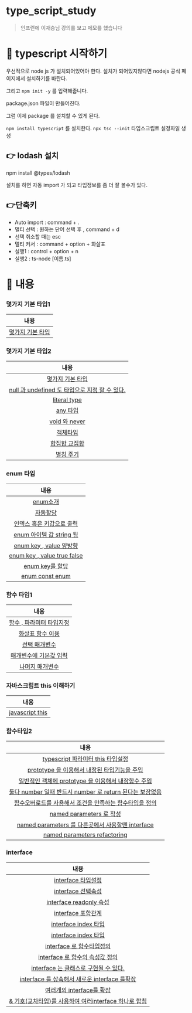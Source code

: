 # type_script_study

> 인프런에 이재승님 강의를 보고 메모를 했습니다

# 📌 typescript 시작하기

우선적으로 node js 가 설치되어있어야 한다.
설치가 되어있지않다면 nodejs 공식 페이지에서 설치하기를 바란다.

그리고 `npm init -y` 를 입력해줍니다.

package.json 파일이 만들어진다.

그럼 이제 package 를 설치할 수 있게 된다. 

`npm install typescript` 를 설치한다.
`npx tsc --init` 타입스크립트 설정파일 생성

## 👉 lodash 설치

npm install @types/lodash

설치를 하면 자동 import 가 되고 타입정보를 좀 더 잘 볼수가 있다.

## 👉단축키

- Auto import : command + .
- 멀티 선택 : 원하는 단어 선택 후 , command + d
- 선택 취소할 때는 esc
- 멀티 커서 : command + option + 화살표
- 실행1 : control + option + n
- 실행2 : ts-node [이름.ts]

# 📌  내용

### 몇가지 기본 타입1

|내용|
|:------:|
|[몇가지 기본 타입](https://github.com/smilejakdu/type_script_study/blob/main/src/2.type_define/1.ts)|


### 몇가지 기본 타입2

|내용|
|:------:|
|[몇가지 기본 타입](https://github.com/smilejakdu/type_script_study/blob/main/src/2.type_define/1.ts)|
|[null 과 undefined 도 타입으로 지정 할 수 있다.](https://github.com/smilejakdu/type_script_study/blob/main/src/2.type_define/2.ts)|
|[literal type ](https://github.com/smilejakdu/type_script_study/blob/main/src/2.type_define/3.ts)|
|[any 타입 ](https://github.com/smilejakdu/type_script_study/blob/main/src/2.type_define/4.ts)|
|[void 와 never ](https://github.com/smilejakdu/type_script_study/blob/main/src/2.type_define/5.ts)|
|[객체타입 ](https://github.com/smilejakdu/type_script_study/blob/main/src/2.type_define/6.ts)|
|[합집합 교집합 ](https://github.com/smilejakdu/type_script_study/blob/main/src/2.type_define/7.ts)|
|[별칭 주기](https://github.com/smilejakdu/type_script_study/blob/main/src/2.type_define/8.ts)|


### enum 타입

|내용|
|:------:|
|[enum소개](https://github.com/smilejakdu/type_script_study/blob/main/src/3.enum_type/1.ts)|
|[자동할당](https://github.com/smilejakdu/type_script_study/blob/main/src/3.enum_type/2.ts)|
|[인덱스 혹은 키값으로 출력](https://github.com/smilejakdu/type_script_study/blob/main/src/3.enum_type/4.ts)|
|[enum 아이템 값 string 됨](https://github.com/smilejakdu/type_script_study/blob/main/src/3.enum_type/5.ts)|
|[enum key , value 양방향](https://github.com/smilejakdu/type_script_study/blob/main/src/3.enum_type/7.ts)|
|[enum key , value true false](https://github.com/smilejakdu/type_script_study/blob/main/src/3.enum_type/8.ts)|
|[enum key를 할당](https://github.com/smilejakdu/type_script_study/blob/main/src/3.enum_type/9.ts)|
|[enum const enum](https://github.com/smilejakdu/type_script_study/blob/main/src/3.enum_type/10.ts)|


### 함수 타입1

|내용|
|:------:|
|[함수 , 파라미터 타입지정](https://github.com/smilejakdu/type_script_study/blob/main/src/function_type/1.ts)|
|[화살표 함수 이용](https://github.com/smilejakdu/type_script_study/blob/main/src/function_type/2.ts)|
|[선택 매개변수](https://github.com/smilejakdu/type_script_study/blob/main/src/function_type/3.ts)|
|[매개변수에 기본값 입력](https://github.com/smilejakdu/type_script_study/blob/main/src/function_type/4.ts)|
|[나머지 매개변수](https://github.com/smilejakdu/type_script_study/blob/main/src/function_type/5.ts)|


### 자바스크립트 this 이해하기

|내용|
|:------:|
|[javascript this](https://github.com/smilejakdu/type_script_study/blob/main/src/this/6-1.js)|


### 함수타입2

|내용|
|:------:|
|[typescript 파라미터 this 타입설정](https://github.com/smilejakdu/type_script_study/blob/main/src/function_type2/6-2.ts)|
|[prototype 을 이용해서 내장된 타입기능을 주입](https://github.com/smilejakdu/type_script_study/blob/main/src/function_type2/7.ts)|
|[일반적인 객체에 prototype 을 이용해서 내장함수 주입](https://github.com/smilejakdu/type_script_study/blob/main/src/function_type2/8.ts)|
|[둘다 number 일때 반드시 number 로 return 된다는 보장없음](https://github.com/smilejakdu/type_script_study/blob/main/src/function_type2/10.ts)|
|[함수오버로드를 사용해서 조건을 만족하는 함수타입을 정의](https://github.com/smilejakdu/type_script_study/blob/main/src/function_type2/11.ts)|
|[named parameters 로 작성](https://github.com/smilejakdu/type_script_study/blob/main/src/function_type2/12.ts)|
|[named parameters 를 다른곳에서 사용할뗀 interface](https://github.com/smilejakdu/type_script_study/blob/main/src/function_type2/13.ts)|
|[named parameters refactoring](https://github.com/smilejakdu/type_script_study/blob/main/src/function_type2/14.ts)|


### interface

|내용|
|:------:|
|[interface 타입설정](https://github.com/smilejakdu/type_script_study/blob/main/src/interface/1.ts)|
|[interface 선택속성](https://github.com/smilejakdu/type_script_study/blob/main/src/interface/2.ts)|
|[interface readonly 속성](https://github.com/smilejakdu/type_script_study/blob/main/src/interface/3.ts)|
|[interface 포함관계](https://github.com/smilejakdu/type_script_study/blob/main/src/interface/4.ts)|
|[interface index 타입](https://github.com/smilejakdu/type_script_study/blob/main/src/interface/5.ts)|
|[interface index 타입](https://github.com/smilejakdu/type_script_study/blob/main/src/interface/7.ts)|
|[interface 로 함수타입정의](https://github.com/smilejakdu/type_script_study/blob/main/src/interface/8.ts)|
|[interface 로 함수의 속성값 정의](https://github.com/smilejakdu/type_script_study/blob/main/src/interface/9.ts)|
|[interface 는 클래스로 구현될 수 있다.](https://github.com/smilejakdu/type_script_study/blob/main/src/interface/10.ts)|
|[interface 를 상속해서 새로운 interface 를확장](https://github.com/smilejakdu/type_script_study/blob/main/src/interface/11.ts)|
|[여러개의 interface를 확장](https://github.com/smilejakdu/type_script_study/blob/main/src/interface/12.ts)|
|[& 기호(교차타입)를 사용하여 여러interface 하나로 합침 ](https://github.com/smilejakdu/type_script_study/blob/main/src/interface/13.ts)|